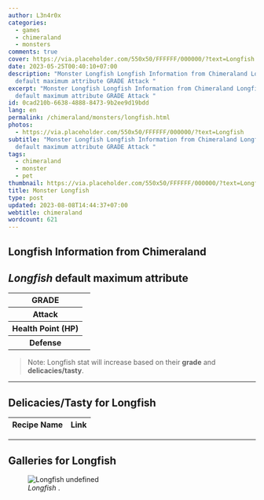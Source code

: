 ```yaml
---
author: L3n4r0x
categories:
  - games
  - chimeraland
  - monsters
comments: true
cover: https://via.placeholder.com/550x50/FFFFFF/000000/?text=Longfish
date: 2023-05-25T00:40:10+07:00
description: "Monster Longfish Longfish Information from Chimeraland Longfish
  default maximum attribute GRADE Attack "
excerpt: "Monster Longfish Longfish Information from Chimeraland Longfish
  default maximum attribute GRADE Attack "
id: 0cad210b-6638-4888-8473-9b2ee9d19bdd
lang: en
permalink: /chimeraland/monsters/longfish.html
photos:
  - https://via.placeholder.com/550x50/FFFFFF/000000/?text=Longfish
subtitle: "Monster Longfish Longfish Information from Chimeraland Longfish
  default maximum attribute GRADE Attack "
tags:
  - chimeraland
  - monster
  - pet
thumbnail: https://via.placeholder.com/550x50/FFFFFF/000000/?text=Longfish
title: Monster Longfish
type: post
updated: 2023-08-08T14:44:37+07:00
webtitle: chimeraland
wordcount: 621
---
```


<link
  rel="stylesheet"
  href="https://rawcdn.githack.com/dimaslanjaka/Web-Manajemen/870a349/css/bootstrap-5-3-0-alpha3-wrapper.css"
/>
<section id="bootstrap-wrapper">
  <div data-bs-theme="dark">
    <h2>Longfish Information from Chimeraland</h2>
    <h2 id="attribute"><i>Longfish</i> default maximum attribute</h2>
    <div class="row">
      <div class="col mb-2">
        <div class="card">
          <div class="card-body">
            <table>
              <tr>
                <th>GRADE</th>
                <td><br /></td>
              </tr>
              <tr>
                <th>Attack</th>
                <td></td>
              </tr>
              <tr>
                <th>Health Point (HP)</th>
                <td></td>
              </tr>
              <tr>
                <th>Defense</th>
                <td></td>
              </tr>
            </table>
          </div>
        </div>
      </div>
    </div>
    <blockquote class="bd-callout bd-callout-warning">
      Note: Longfish stat will increase based on their <b>grade</b> and
      <b>delicacies/tasty</b>.
    </blockquote>
    <hr />
    <h2 id="delicacies">Delicacies/Tasty for Longfish</h2>
    <div class="card">
      <div class="card-body">
        <div class="table-responsive">
          <table class="table table-striped">
            <thead>
              <tr>
                <th>Recipe Name</th>
                <th>Link</th>
              </tr>
            </thead>
            <tbody></tbody>
          </table>
        </div>
      </div>
    </div>
    <hr />
    <div id="gallery">
      <h2>Galleries for Longfish</h2>
      <div class="row">
        <div class="col-lg-6 col-12">
          <figure>
            <img
              src="https://www.webmanajemen.com/undefined"
              alt="Longfish undefined"
            />
            <figcaption style="word-wrap: break-word">
              <i>Longfish</i> .
            </figcaption>
          </figure>
        </div>
      </div>
    </div>
  </div>
</section>